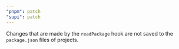 ```yaml
---
"pnpm": patch
"supi": patch
---
```


Changes that are made by the `readPackage` hook are not saved to the `package.json` files of projects.
